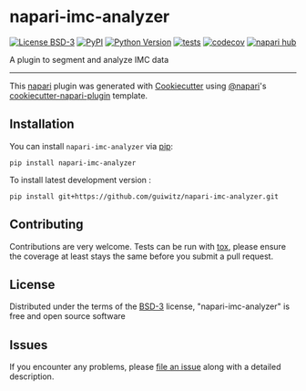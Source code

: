 # napari-imc-analyzer

[![License BSD-3](https://img.shields.io/pypi/l/napari-imc-analyzer.svg?color=green)](https://github.com/guiwitz/napari-imc-analyzer/raw/main/LICENSE)
[![PyPI](https://img.shields.io/pypi/v/napari-imc-analyzer.svg?color=green)](https://pypi.org/project/napari-imc-analyzer)
[![Python Version](https://img.shields.io/pypi/pyversions/napari-imc-analyzer.svg?color=green)](https://python.org)
[![tests](https://github.com/guiwitz/napari-imc-analyzer/workflows/tests/badge.svg)](https://github.com/guiwitz/napari-imc-analyzer/actions)
[![codecov](https://codecov.io/gh/guiwitz/napari-imc-analyzer/branch/main/graph/badge.svg)](https://codecov.io/gh/guiwitz/napari-imc-analyzer)
[![napari hub](https://img.shields.io/endpoint?url=https://api.napari-hub.org/shields/napari-imc-analyzer)](https://napari-hub.org/plugins/napari-imc-analyzer)

A plugin to segment and analyze IMC data

----------------------------------

This [napari] plugin was generated with [Cookiecutter] using [@napari]'s [cookiecutter-napari-plugin] template.

<!--
Don't miss the full getting started guide to set up your new package:
https://github.com/napari/cookiecutter-napari-plugin#getting-started

and review the napari docs for plugin developers:
https://napari.org/stable/plugins/index.html
-->

## Installation

You can install `napari-imc-analyzer` via [pip]:

    pip install napari-imc-analyzer



To install latest development version :

    pip install git+https://github.com/guiwitz/napari-imc-analyzer.git


## Contributing

Contributions are very welcome. Tests can be run with [tox], please ensure
the coverage at least stays the same before you submit a pull request.

## License

Distributed under the terms of the [BSD-3] license,
"napari-imc-analyzer" is free and open source software

## Issues

If you encounter any problems, please [file an issue] along with a detailed description.

[napari]: https://github.com/napari/napari
[Cookiecutter]: https://github.com/audreyr/cookiecutter
[@napari]: https://github.com/napari
[MIT]: http://opensource.org/licenses/MIT
[BSD-3]: http://opensource.org/licenses/BSD-3-Clause
[GNU GPL v3.0]: http://www.gnu.org/licenses/gpl-3.0.txt
[GNU LGPL v3.0]: http://www.gnu.org/licenses/lgpl-3.0.txt
[Apache Software License 2.0]: http://www.apache.org/licenses/LICENSE-2.0
[Mozilla Public License 2.0]: https://www.mozilla.org/media/MPL/2.0/index.txt
[cookiecutter-napari-plugin]: https://github.com/napari/cookiecutter-napari-plugin

[file an issue]: https://github.com/guiwitz/napari-imc-analyzer/issues

[napari]: https://github.com/napari/napari
[tox]: https://tox.readthedocs.io/en/latest/
[pip]: https://pypi.org/project/pip/
[PyPI]: https://pypi.org/
